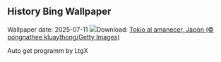 ## History Bing Wallpaper
Wallpaper date: 2025-07-11
![](https://www.bing.com/th?id=OHR.TokyoSunrise_ES-ES5285423958_UHD.jpg&w=1000)Download: [Tokio al amanecer, Japón (© pongnathee kluaythong/Getty Images)](https://www.bing.com/th?id=OHR.TokyoSunrise_ES-ES5285423958_UHD.jpg)

Auto get programm by LtgX
